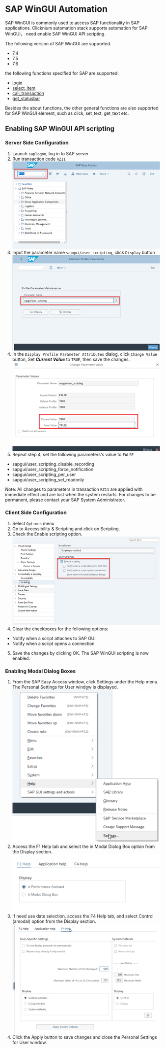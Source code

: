 # SAP WinGUI Automation
SAP WinGUI is commonly used to access SAP functionality in SAP applications.
Clicknium automation stack supports automation for SAP WinGUI， need enable SAP WinGUI API scripting.

The following version of SAP WinGUI are supported.
- 7.4
- 7.5
- 7.6
  
the following functions specified for SAP are supported:
- [login](/doc/api/python/sap/login.md)
- [select_item](/doc/api/python/sap/select_item.md)
- [call_transaction](/doc/api/python/sap/call_transaction.md)
- [get_statusbar](/doc/api/python/sap/get_statusbar.md)  

Besides the about functions, the other general functions are also supported for SAP WinGUI element, such as click, set_text, get_text etc.

## Enabling SAP WinGUI API scripting
### Server Side Configuration
1. Launch `saplogon`, log in to SAP server
2. Run transaction code `RZ11`  
![sap](../img/sap1.png)  
3. Input the parameter name `sapgui/user_scripting`, click `Display` button  
![sap](../img/sap2.png)  
4. In the `Display Profile Parameter Attributes` dialog, click `Change Value` button, Set ***Current Value*** to `TRUE`, then save the changes.
![sap](../img/sap3.png)  
5. Repeat step 4, set the following parameters's value to `FALSE`
- sapgui/user_scripting_disable_recording
- sapgui/user_scripting_force_notification
- sapgui/user_scripting_per_user
- sapgui/user_scripting_set_readonly
  
Note: All changes to parameters in transaction `RZ11` are applied with immediate effect and are lost when the system restarts. For changes to be permanent, please contact your SAP System Administrator.

### Client Side Configuration
1. Select  `Options` menu
2. Go to Accessibility & Scripting and click on Scripting.
3. Check the Enable scripting option.  
![sap](../img/sap4.png)  
4. Clear the checkboxes for the following options:
- Notify when a script attaches to SAP GUI
- Notify when a script opens a connection
5. Save the changes by clicking OK. The SAP WinGUI scripting is now enabled.

### Enabling Modal Dialog Boxes
1. From the SAP Easy Access window, click Settings under the Help menu. The Personal Settings for User window is displayed.  
![sap](../img/sap5.png)  
2. Access the F1 Help tab and select the in Modal Dialog Box option from the Display section.  
![sap](../img/sap6.png)  
3. If need use date selection, access the F4 Help tab, and select Control (amodal) option from the Display section.  
![sap](../img/sap7.png)  
4. Click the Apply button to save changes and close the Personal Settings for User window.